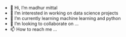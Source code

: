 - 👋 Hi, I’m madhur mittal
- 👀 I’m interested in working on data science projects
- 🌱 I’m currently learning machine learning and python
- 💞️ I’m looking to collaborate on ...
- 📫 How to reach me ...

<!---
parshav-11/parshav-11 is a ✨ special ✨ repository because its `README.md` (this file) appears on your GitHub profile.
You can click the Preview link to take a look at your changes.
--->
